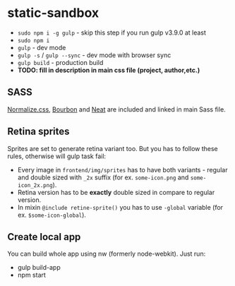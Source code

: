 # static-sandbox
* `sudo npm i -g gulp` - skip this step if you run gulp v3.9.0 at least
* `sudo npm i`
* `gulp` - dev mode
* `gulp -s` / `gulp --sync` - dev mode with browser sync
* `gulp build` - production build
* **TODO: fill in description in main css file (project, author,etc.)**

## SASS
[Normalize.css](https://www.npmjs.com/package/normalize.css-importable), [Bourbon](http://bourbon.io/) and [Neat](http://neat.bourbon.io/) are included and linked in main Sass file.

## Retina sprites
Sprites are set to generate retina variant too.
But you has to follow these rules, otherwise will gulp task fail:
* Every image in `frontend/img/sprites` has to have both variants - regular and double sized with `_2x` suffix (for ex. `some-icon.png` and `some-icon_2x.png`).
* Retina version has to be **exactly** double sized in compare to regular version.
* In mixin `@include retine-sprite()` you has to use `-global` variable (for ex. `$some-icon-global`).

## Create local app
You can build whole app using nw (formerly node-webkit). Just run:
* gulp build-app
* npm start
